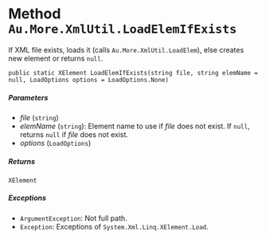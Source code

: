 # Method `Au.More.XmlUtil.LoadElemIfExists`

If XML file exists, loads it (calls `Au.More.XmlUtil.LoadElem`), else creates new element or returns `null`.

```
public static XElement LoadElemIfExists(string file, string elemName = null, LoadOptions options = LoadOptions.None)
```

##### Parameters

- *file*  (`string`)
- *elemName*  (`string`):
    Element name to use if *file* does not exist. If `null`, returns `null` if *file* does not exist.
- *options*  (`LoadOptions`)

##### Returns

`XElement`

##### Exceptions

- `ArgumentException`:
    Not full path.
- `Exception`:
    Exceptions of `System.Xml.Linq.XElement.Load`.